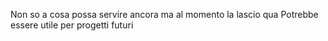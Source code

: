 Non so a cosa possa servire ancora ma al momento la lascio qua
Potrebbe essere utile per progetti futuri 
